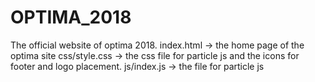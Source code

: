 # OPTIMA_2018
The official website of optima 2018.
index.html -> the home page of the optima site
css/style.css -> the css file for particle js and the icons for footer and logo placement.
js/index.js -> the file for particle js

